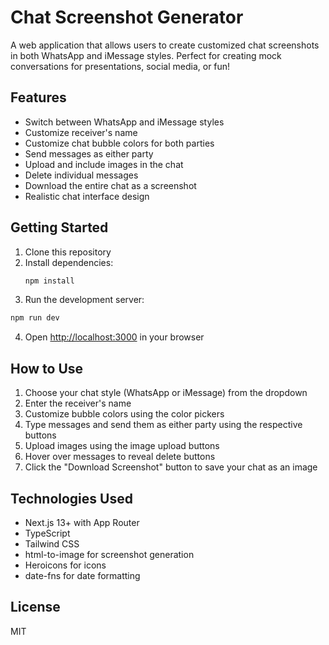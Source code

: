 # Chat Screenshot Generator

A web application that allows users to create customized chat screenshots in both WhatsApp and iMessage styles. Perfect for creating mock conversations for presentations, social media, or fun!

## Features

- Switch between WhatsApp and iMessage styles
- Customize receiver's name
- Customize chat bubble colors for both parties
- Send messages as either party
- Upload and include images in the chat
- Delete individual messages
- Download the entire chat as a screenshot
- Realistic chat interface design

## Getting Started

1. Clone this repository
2. Install dependencies:
   ```bash
   npm install
   ```
3. Run the development server:
```bash
npm run dev
```
4. Open [http://localhost:3000](http://localhost:3000) in your browser

## How to Use

1. Choose your chat style (WhatsApp or iMessage) from the dropdown
2. Enter the receiver's name
3. Customize bubble colors using the color pickers
4. Type messages and send them as either party using the respective buttons
5. Upload images using the image upload buttons
6. Hover over messages to reveal delete buttons
7. Click the "Download Screenshot" button to save your chat as an image

## Technologies Used

- Next.js 13+ with App Router
- TypeScript
- Tailwind CSS
- html-to-image for screenshot generation
- Heroicons for icons
- date-fns for date formatting

## License

MIT
